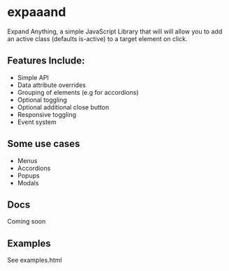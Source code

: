 # expaaand

Expand Anything, a simple JavaScript Library that will will allow you to add an active class (defaults is-active) to a target element on click.

## Features Include:

- Simple API
- Data attribute overrides
- Grouping of elements (e.g for accordions)
- Optional toggling
- Optional additional close button
- Responsive toggling
- Event system

## Some use cases

- Menus
- Accordions
- Popups
- Modals

## Docs

Coming soon

## Examples

See examples.html
